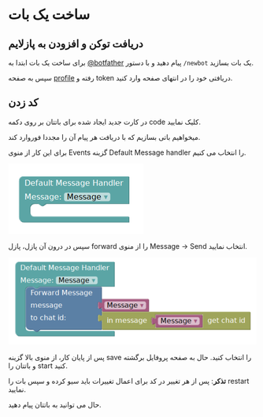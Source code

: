 # ساخت یک بات
## دریافت توکن و افزودن به پازلایم
برای ساخت یک بات ابتدا به [@botfather](http://telegram.me/botfather) پیام دهید و با دستور `/newbot` یک بات بسازید.

سپس به صفحه [profile](http://puzlime.com/profile) رفته و token دریافتی خود را در انتهای صفحه وارد کنید.

## کد زدن
در کارت جدید ایجاد شده برای باتتان بر روی دکمه code کلیک نمایید.

میخواهیم باتی بسازیم که با دریافت هر پیام آن را مجددا فوروارد کند.

برای این کار از منوی Events گزینه Default Message handler را انتخاب می کنیم.

![create_a_bot_1.png](img/create_a_bot_1.png)

سپس در درون آن پازل، پازل forward را از منوی Message -> Send انتخاب نمایید.

![create_a_bot_1.png](img/create_a_bot_2.png)

پس از پایان کار، از منوی بالا گزینه save را انتخاب کنید. حال به صفحه پروفایل برگشته و باتتان را start کنید.

**تذکر**: پس از هر تغییر در کد برای اعمال تغییرات باید سیو کرده و سپس بات را restart نمایید.

حال می توانید به باتتان پیام دهید.
